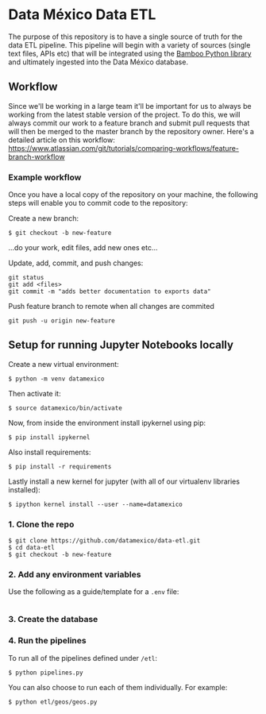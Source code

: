 # Data México Data ETL

The purpose of this repository is to have a single source of truth for the data ETL pipeline. This pipeline will begin with a variety of sources (single text files, APIs etc) that will be integrated using the [Bamboo Python library](https://github.com/Datawheel/bamboo-lib) and ultimately ingested into the Data México database.

## Workflow

Since we'll be working in a large team it'll be important for us to always be working from the latest stable version of the project. To do this, we will always commit our work to a feature branch and submit pull requests that will then be merged to the master branch by the repository owner. Here's a detailed article on this workflow: https://www.atlassian.com/git/tutorials/comparing-workflows/feature-branch-workflow

### Example workflow

Once you have a local copy of the repository on your machine, the following steps will enable you to commit code to the repository:

Create a new branch:

```commandline
$ git checkout -b new-feature
```

...do your work, edit files, add new ones etc...

Update, add, commit, and push changes:
```commandline
git status
git add <files>
git commit -m "adds better documentation to exports data"
```

Push feature branch to remote when all changes are commited

```commandline
git push -u origin new-feature
```

## Setup for running Jupyter Notebooks locally

Create a new virtual environment:

```commandline
$ python -m venv datamexico
```

Then activate it:

```commandline
$ source datamexico/bin/activate
```

Now, from inside the environment install ipykernel using pip:

```commandline
$ pip install ipykernel
```

Also install requirements:

```commandline
$ pip install -r requirements
```

Lastly install a new kernel for jupyter (with all of our virtualenv libraries installed):

```commandline
$ ipython kernel install --user --name=datamexico
```


### 1. Clone the repo

```commandline
$ git clone https://github.com/datamexico/data-etl.git
$ cd data-etl
$ git checkout -b new-feature
```

### 2. Add any environment variables

Use the following as a guide/template for a `.env` file:

```

```

### 3. Create the database


### 4. Run the pipelines

To run all of the pipelines defined under `/etl`:

```commandline
$ python pipelines.py
```

You can also choose to run each of them individually. For example:

```commandline
$ python etl/geos/geos.py
```
